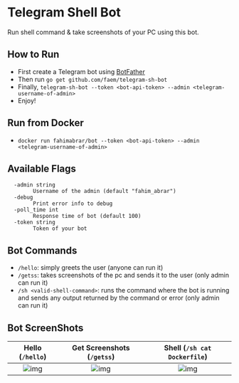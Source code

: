 # Telegram Shell Bot

Run shell command & take screenshots of your PC using this bot.

## How to Run
- First create a Telegram bot using [BotFather]
- Then run `go get github.com/faem/telegram-sh-bot`
- Finally, `telegram-sh-bot --token <bot-api-token> --admin <telegram-username-of-admin>`
- Enjoy!

## Run from Docker
- `docker run fahimabrar/bot --token <bot-api-token> --admin <telegram-username-of-admin>`

## Available Flags

```
  -admin string
        Username of the admin (default "fahim_abrar")
  -debug
        Print error info to debug
  -poll_time int
        Response time of bot (default 100)
  -token string
        Token of your bot
```
## Bot Commands

- `/hello`: simply greets the user (anyone can run it)
- `/getss`: takes screenshots of the pc and sends it to the user (only admin can run it)
- `/sh <valid-shell-command>`: runs the command where the bot is running and sends any output returned by the command or error (only admin can run it)
 
 ## Bot ScreenShots
Hello (`/hello`)              |      Get Screenshots (`/getss`)                |        Shell (`/sh cat Dockerfile`) 
:-------------------------:|:-------------------------:|:-------------------------:
![img](https://i.ibb.co/Wn6Rm4G/ss2.jpg) | ![img](https://i.ibb.co/g4BMSSF/ss3.jpg) | ![img](https://i.ibb.co/C2JWdfr/ss1.jpg) 

[BotFather]: https://core.telegram.org/bots#6-botfather

